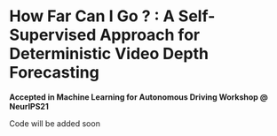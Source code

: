 # How Far Can I Go ? : A Self-Supervised Approach for Deterministic Video Depth Forecasting

**Accepted in Machine Learning for Autonomous Driving Workshop @ NeurIPS21**

Code will be added soon 
